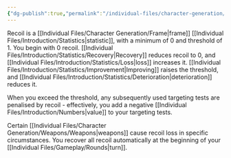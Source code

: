 ```yaml
---
{"dg-publish":true,"permalink":"/individual-files/character-generation/frame/frame-statistics/recoil/"}
---
```


Recoil is a [[Individual Files/Character Generation/Frame\|frame]] [[Individual Files/Introduction/Statistics\|statistic]], with a minimum of 0 and threshold of 1. You begin with 0 recoil. [[Individual Files/Introduction/Statistics/Recovery\|Recovery]] reduces recoil to 0, and [[Individual Files/Introduction/Statistics/Loss\|loss]] increases it. [[Individual Files/Introduction/Statistics/Improvement\|Improving]] raises the threshold, and [[Individual Files/Introduction/Statistics/Deterioration\|deterioration]] reduces it. 

When you exceed the threshold, any subsequently used targeting tests are penalised by recoil - effectively, you add a negative [[Individual Files/Introduction/Numbers\|value]] to your targeting tests.

Certain [[Individual Files/Character Generation/Weapons/Weapons\|weapons]] cause recoil loss in specific circumstances. You recover all recoil automatically at the beginning of your [[Individual Files/Gameplay/Rounds\|turn]].